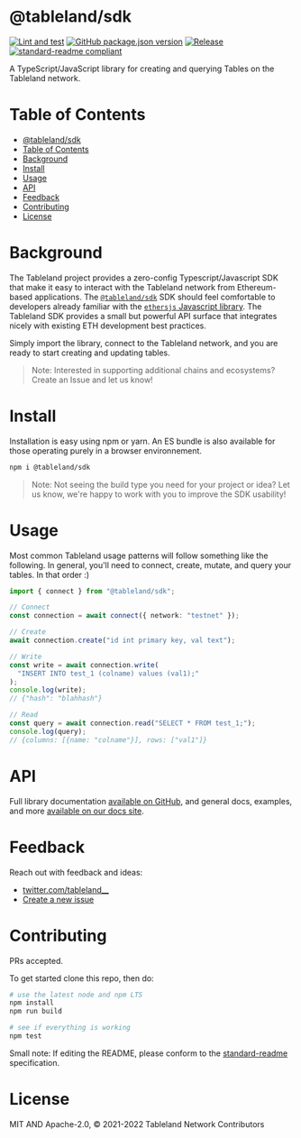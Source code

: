 # @tableland/sdk

[![Lint and test](https://github.com/tablelandnetwork/js-tableland/actions/workflows/lint-and-test.yml/badge.svg)](https://github.com/tablelandnetwork/js-tableland/actions/workflows/lint-and-test.yml)
[![GitHub package.json version](https://img.shields.io/github/package-json/v/tablelandnetwork/js-tableland.svg)](./package.json)
[![Release](https://img.shields.io/github/release/tablelandnetwork/js-tableland.svg)](https://github.com/tablelandnetwork/js-tableland/releases/latest)
[![standard-readme compliant](https://img.shields.io/badge/standard--readme-OK-green.svg)](https://github.com/RichardLitt/standard-readme)

A TypeScript/JavaScript library for creating and querying Tables on the Tableland network.

# Table of Contents

- [@tableland/sdk](#tablelandsdk)
- [Table of Contents](#table-of-contents)
- [Background](#background)
- [Install](#install)
- [Usage](#usage)
- [API](#api)
- [Feedback](#feedback)
- [Contributing](#contributing)
- [License](#license)

# Background

The Tableland project provides a zero-config Typescript/Javascript SDK that make it easy to interact with the Tableland network from Ethereum-based applications. The [`@tableland/sdk`](https://github.com/tablelandnetwork/js-tableland) SDK should feel comfortable to developers already familiar with the [`ethersjs` Javascript library](https://docs.ethers.io/). The Tableland SDK provides a small but powerful API surface that integrates nicely with existing ETH development best practices.

Simply import the library, connect to the Tableland network, and you are ready to start creating and updating tables.

> Note: Interested in supporting additional chains and ecosystems? Create an Issue and let us know!

# Install

Installation is easy using npm or yarn. An ES bundle is also available for those operating purely in a browser environnement.

```bash
npm i @tableland/sdk
```

> Note: Not seeing the build type you need for your project or idea? Let us know, we're happy to work with you to improve the SDK usability!

# Usage

Most common Tableland usage patterns will follow something like the following. In general, you'll need to connect, create, mutate, and query your tables. In that order :)

```typescript
import { connect } from "@tableland/sdk";

// Connect
const connection = await connect({ network: "testnet" });

// Create
await connection.create("id int primary key, val text");

// Write
const write = await connection.write(
  "INSERT INTO test_1 (colname) values (val1);"
);
console.log(write);
// {"hash": "blahhash"}

// Read
const query = await connection.read("SELECT * FROM test_1;");
console.log(query);
// {columns: [{name: "colname"}], rows: ["val1"]}
```

# API

Full library documentation [available on GitHub](https://tablelandnetwork.github.io/js-tableland/), and
general docs, examples, and more [available on our docs site](https://docs.tableland.xyz).

# Feedback

Reach out with feedback and ideas:

- [twitter.com/tableland\_\_](https://twitter.com/tableland__)
- [Create a new issue](https://github.com/tablelandnetwork/js-tableland/issues)

# Contributing

PRs accepted.

To get started clone this repo, then do:

```bash
# use the latest node and npm LTS
npm install
npm run build

# see if everything is working
npm test
```

Small note: If editing the README, please conform to the
[standard-readme](https://github.com/RichardLitt/standard-readme) specification.

# License

MIT AND Apache-2.0, © 2021-2022 Tableland Network Contributors
